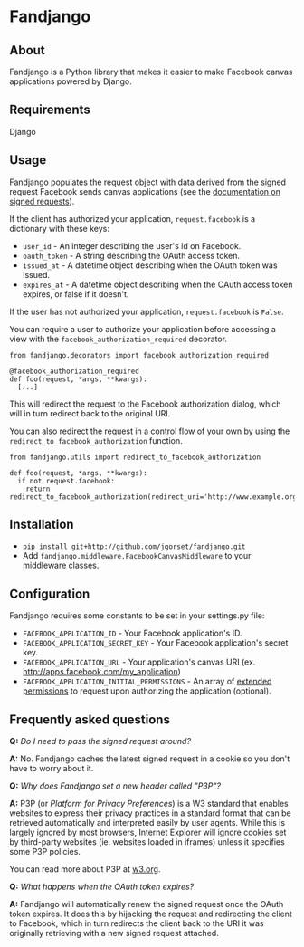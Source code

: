 # Fandjango

## About

Fandjango is a Python library that makes it easier to make Facebook canvas
applications powered by Django.

## Requirements

Django

## Usage

Fandjango populates the request object with data derived from the signed
request Facebook sends canvas applications (see the [documentation on signed requests][1]).

[1]: http://developers.facebook.com/docs/authentication/canvas

If the client has authorized your application, `request.facebook` is a dictionary
with these keys:

* `user_id` - An integer describing the user's id on Facebook.
* `oauth_token` - A string describing the OAuth access token.
* `issued_at` - A datetime object describing when the OAuth token was issued.
* `expires_at` - A datetime object describing when the OAuth access token expires, or false if it doesn't.

If the user has not authorized your application, `request.facebook` is `False`.

You can require a user to authorize your application before accessing a view with the
`facebook_authorization_required` decorator.

    from fandjango.decorators import facebook_authorization_required
    
    @facebook_authorization_required
    def foo(request, *args, **kwargs):
      [...]
      
This will redirect the request to the Facebook authorization dialog, which will in
turn redirect back to the original URI.

You can also redirect the request in a control flow of your own by using the
`redirect_to_facebook_authorization` function.

    from fandjango.utils import redirect_to_facebook_authorization
    
    def foo(request, *args, **kwargs):
      if not request.facebook:
        return redirect_to_facebook_authorization(redirect_uri='http://www.example.org/')
        
## Installation

* `pip install git+http://github.com/jgorset/fandjango.git`
* Add `fandjango.middleware.FacebookCanvasMiddleware` to your middleware classes.

## Configuration

Fandjango requires some constants to be set in your settings.py file:

* `FACEBOOK_APPLICATION_ID` - Your Facebook application's ID.
* `FACEBOOK_APPLICATION_SECRET_KEY` - Your Facebook application's secret key.
* `FACEBOOK_APPLICATION_URL` - Your application's canvas URI (ex. http://apps.facebook.com/my_application)
* `FACEBOOK_APPLICATION_INITIAL_PERMISSIONS` - An array of [extended permissions][2] to request upon authorizing the application (optional).

[2]: http://developers.facebook.com/docs/authentication/permissions

## Frequently asked questions

**Q:** *Do I need to pass the signed request around?*

**A:** No. Fandjango caches the latest signed request in a cookie so you don't have to worry about it.

**Q:** *Why does Fandjango set a new header called "P3P"?*

**A:** P3P (or *Platform for Privacy Preferences*) is a W3 standard that enables websites to express
their privacy practices in a standard format that can be retrieved automatically and interpreted easily
by user agents. While this is largely ignored by most browsers, Internet Explorer will ignore cookies
set by third-party websites (ie. websites loaded in iframes) unless it specifies some P3P policies.

You can read more about P3P at [w3.org][3].

[3]: http://www.w3.org/TR/P3P/

**Q:** *What happens when the OAuth token expires?*

**A:** Fandjango will automatically renew the signed request once the OAuth token
expires. It does this by hijacking the request and redirecting the client to Facebook, which
in turn redirects the client back to the URI it was originally retrieving with a new signed
request attached.